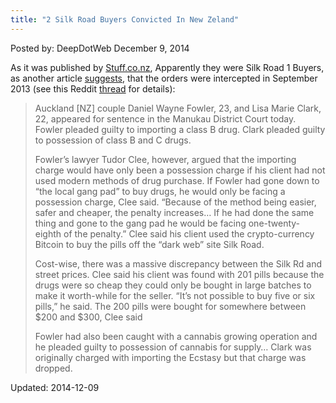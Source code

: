```yaml
---
title: "2 Silk Road Buyers Convicted In New Zeland"
---
```



Posted by: DeepDotWeb
<span>December 9, 2014</span>

<p>As it was published by <a href="http://www.stuff.co.nz/auckland/63779228/Silk-Road-drug-buyers-in-court">Stuff.co.nz</a>, Apparently they were Silk Road 1 Buyers, as another article <a href="http://www.nzherald.co.nz/nz/news/article.cfm?c_id=1&amp;objectid=11368206">suggests</a>, that the orders were intercepted in September 2013 (see this Reddit <a href="http://www.reddit.com/r/DarkNetMarkets/comments/2ooydm/2_new_zealand_silk_road_1_buyers_convicted/" target="_blank">thread</a> for details):</p>
<blockquote><p>Auckland [NZ] couple Daniel Wayne Fowler, 23, and Lisa Marie Clark, 22, appeared for sentence in the Manukau District Court today. Fowler pleaded guilty to importing a class B drug. Clark pleaded guilty to possession of class B and C drugs.</p>
<p>Fowler&#8217;s lawyer Tudor Clee, however, argued that the importing charge would have only been a possession charge if his client had not used modern methods of drug purchase. If Fowler had gone down to &#8220;the local gang pad&#8221; to buy drugs, he would only be facing a possession charge, Clee said. &#8220;Because of the method being easier, safer and cheaper, the penalty increases&#8230; If he had done the same thing and gone to the gang pad he would be facing one-twenty-eighth of the penalty.&#8221; Clee said his client used the crypto-currency Bitcoin to buy the pills off the &#8220;dark web&#8221; site Silk Road.</p>
<p>Cost-wise, there was a massive discrepancy between the Silk Rd and street prices. Clee said his client was found with 201 pills because the drugs were so cheap they could only be bought in large batches to make it worth-while for the seller. &#8220;It&#8217;s not possible to buy five or six pills,&#8221; he said. The 200 pills were bought for somewhere between $200 and $300, Clee said</p>
<p>Fowler had also been caught with a cannabis growing operation and he pleaded guilty to possession of cannabis for supply&#8230; Clark was originally charged with importing the Ecstasy but that charge was dropped.</p></blockquote>

Updated: 2014-12-09
    
